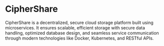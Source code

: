 # CipherShare
CipherShare is a decentralized, secure cloud storage platform built using microservices. It ensures scalable, efficient storage with secure data handling, optimized database design, and seamless service communication through modern technologies like Docker, Kubernetes, and RESTful APIs.
